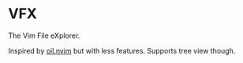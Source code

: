 VFX
===
The Vim File eXplorer.

Inspired by [oil.nvim](https://github.com/stevearc/oil.nvim) but with less
features. Supports tree view though.
